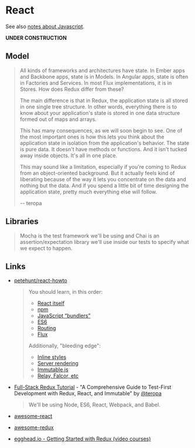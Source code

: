 
React
=====

See also [notes about Javascript](Javascript.md).

__UNDER CONSTRUCTION__

Model
-----

> All kinds of frameworks and architectures have state. In Ember apps and Backbone apps, state is in Models. In Angular apps, state is often in Factories and Services. In most Flux implementations, it is in Stores. How does Redux differ from these?
>
> The main difference is that in Redux, the application state is all stored in one single tree structure. In other words, everything there is to know about your application's state is stored in one data structure formed out of maps and arrays.
>
> This has many consequences, as we will soon begin to see. One of the most important ones is how this lets you think about the application state in isolation from the application's behavior. The state is pure data. It doesn't have methods or functions. And it isn't tucked away inside objects. It's all in one place.
>
> This may sound like a limitation, especially if you're coming to Redux from an object-oriented background. But it actually feels kind of liberating because of the way it lets you concentrate on the data and nothing but the data. And if you spend a little bit of time designing the application state, pretty much everything else will follow.
>
> -- teropa


Libraries
---------


> Mocha is the test framework we'll be using and Chai is an assertion/expectation library we'll use inside our tests to specify what we expect to happen.


Links
-----

- [petehunt/react-howto](https://github.com/petehunt/react-howto)

  > You should learn, in this order:
  >
  > - [React itself](https://github.com/petehunt/react-howto#learning-react-itself)
  > - [npm](https://github.com/petehunt/react-howto#learning-npm)
  > - [JavaScript “bundlers”](https://github.com/petehunt/react-howto#learning-javascript-bundlers)
  > - [ES6](https://github.com/petehunt/react-howto#learning-es6)
  > - [Routing](https://github.com/petehunt/react-howto#learning-routing)
  > - [Flux](https://github.com/petehunt/react-howto#learning-flux)
  >
  > Additionally, "bleeding edge":
  >
  > - [Inline styles](https://github.com/petehunt/react-howto#learning-inline-styles)
  > - [Server rendering](https://github.com/petehunt/react-howto#learning-server-rendering)
  > - [Immutable.js](https://github.com/petehunt/react-howto#learning-immutablejs)
  > - [Relay, Falcor, etc](https://github.com/petehunt/react-howto#learning-relay-falcor-etc)


- [Full-Stack Redux Tutorial](http://teropa.info/blog/2015/09/10/full-stack-redux-tutorial.html) - "A Comprehensive Guide to Test-First Development with Redux, React, and Immutable" by [@teropa](https://twitter.com/teropa)

  > We'll be using Node, ES6, React, Webpack, and Babel.

- [awesome-react](https://github.com/enaqx/awesome-react)
- [awesome-redux](https://github.com/xgrommx/awesome-redux)
- [egghead.io - Getting Started with Redux (video courses)](https://egghead.io/series/getting-started-with-redux)

